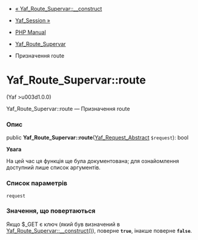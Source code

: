 - [«
Yaf_Route_Supervar::\_\_construct](yaf-route-supervar.construct.md)
- [Yaf_Session »](class.yaf-session.md)

- [PHP Manual](index.md)
- [Yaf_Route_Supervar](class.yaf-route-supervar.md)
- Призначення route

# Yaf_Route_Supervar::route

(Yaf \>u003d1.0.0)

Yaf_Route_Supervar::route — Призначення route

### Опис

public
**Yaf_Route_Supervar::route**([Yaf_Request_Abstract](class.yaf-request-abstract.md)
`$request`): bool

**Увага**

На цей час ця функція ще була документована; для
ознайомлення доступний лише список аргументів.

### Список параметрів

`request`

### Значення, що повертаються

Якщо $\_GET є ключ (який був визначений в
[Yaf_Route_Supervar::\_\_construct()](yaf-route-supervar.construct.md)),
поверне **`true`**, інакше поверне **`false`**.
